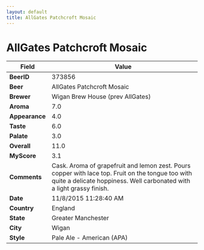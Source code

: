 ```yaml
---
layout: default
title: AllGates Patchcroft Mosaic
---
```


# AllGates Patchcroft Mosaic

| Field         | Value     |
|---------------|-----------|
| **BeerID** | 373856 |
| **Beer** | AllGates Patchcroft Mosaic |
| **Brewer** | Wigan Brew House (prev AllGates) |
| **Aroma** | 7.0 |
| **Appearance** | 4.0 |
| **Taste** | 6.0 |
| **Palate** | 3.0 |
| **Overall** | 11.0 |
| **MyScore** | 3.1 |
| **Comments** | Cask. Aroma of grapefruit and lemon zest. Pours copper with lace top. Fruit on the tongue too with quite a delicate hoppiness. Well carbonated with a light grassy finish. |
| **Date** | 11/8/2015 11:28:40 AM |
| **Country** | England |
| **State** | Greater Manchester |
| **City** | Wigan |
| **Style** | Pale Ale - American (APA) |
